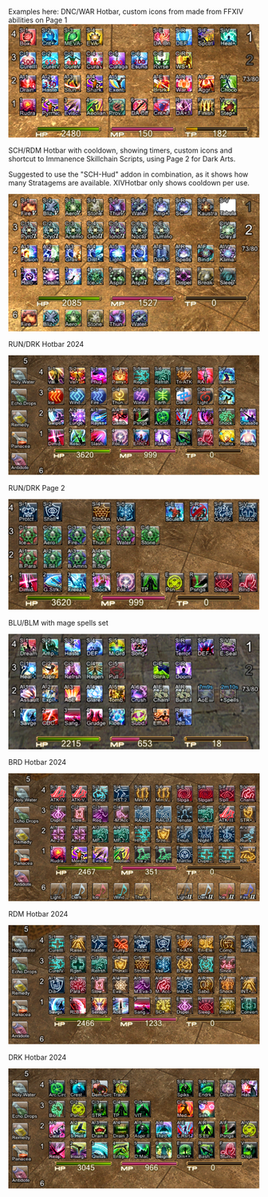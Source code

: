 Examples here:
DNC/WAR Hotbar, custom icons from made from FFXIV abilities on Page 1
<img src="https://github.com/NoScrying/Window-Addons/blob/main/xivhotbar/images/other/DNC%20Xivhotbar.png">

SCH/RDM Hotbar with cooldown, showing timers, custom icons and shortcut to Immanence Skillchain Scripts, using Page 2 for Dark Arts.

Suggested to use the "SCH-Hud" addon in combination, as it shows how many Stratagems are available.
XIVHotbar only shows cooldown per use.

<img src="https://github.com/NoScrying/Window-Addons/blob/main/xivhotbar/images/other/SCH%20XIVHotbar.png">

RUN/DRK Hotbar 2024

<img src="https://github.com/NoScrying/Window-Addons/blob/main/xivhotbar/images/other/RUN%20XIVHotbar%202024.png">

RUN/DRK Page 2

<img src="https://github.com/NoScrying/Window-Addons/blob/main/xivhotbar/images/other/RUN%20Page2%20XIVHotbar%202024.png">

BLU/BLM with mage spells set

<img src="https://github.com/NoScrying/Window-Addons/blob/main/xivhotbar/images/other/BLU%20hotbar.png">

BRD Hotbar 2024

<img src="https://github.com/NoScrying/Window-Addons/blob/main/xivhotbar/images/other/BRD%20Hotbar%202024.png">

RDM Hotbar 2024

<img src="https://github.com/NoScrying/Window-Addons/blob/main/xivhotbar/images/other/RDM%20Hotbar%202024.png">

DRK Hotbar 2024

<img src="https://github.com/NoScrying/Window-Addons/blob/main/xivhotbar/images/other/DRK%20Hotbar%202024.png">
